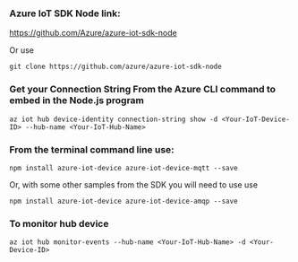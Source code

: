 ### Azure IoT SDK  Node link:

https://github.com/Azure/azure-iot-sdk-node

Or use

```
git clone https://github.com/azure/azure-iot-sdk-node
```

### Get your Connection String From the Azure CLI command to embed in the Node.js program
```
az iot hub device-identity connection-string show -d <Your-IoT-Device-ID> --hub-name <Your-IoT-Hub-Name>
```

### From the terminal command line use:

```
npm install azure-iot-device azure-iot-device-mqtt --save
```

Or, with some other samples from the SDK you will need to use use

```
npm install azure-iot-device azure-iot-device-amqp --save
```

### To monitor hub device

```
az iot hub monitor-events --hub-name <Your-IoT-Hub-Name> -d <Your-Device-ID>
```



